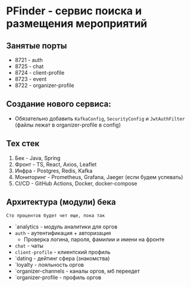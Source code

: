 # PFinder - сервис поиска и размещения мероприятий

## Занятые порты
- 8721 - auth
- 8725 - chat
- 8724 - client-profile
- 8723 - event
- 8722 - organizer-profile

## Создание нового сервиса:
- Обязательно добавить `KafkaConfig`, `SecurityConfig` и `JwtAuthFilter` (файлы лежат в organizer-profile в config)

## Тех стек
1. Бек - Java, Spring
2. Фронт - TS, React, Axios, Leaflet
3. Инфра - Postgres, Redis, Kafka
4. Мониторинг - Prometheus, Grafana, Jaeger (если будем успевать)
5. CI/CD - GitHub Actions, Docker, docker-compose

## Архитектура (модули) бека
`Сто процентов будет чет еще, пока так`
- `analytics - модуль аналитики для оргов
- `auth` - аутентификация + авторизация
    - Проверка логина, пароля, фамилии и имени на фронте
- `chat` - чаты
- `client-profile` - клиентский профиль
- `dating - дейтинг сфера (знакомства)
- `loyalty - лояльность оргов
- `organizer-channels - каналы оргов, мб переедет
- `organizer-profile - профиль оргов
